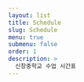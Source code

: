 ```yaml
---
layout: list
title: Schedule
slug: Schedule
menu: true
submenu: false
order: 1
description: >
  신창중학교 수업 시간표
---
```

